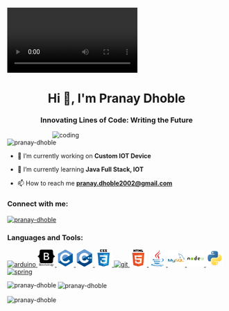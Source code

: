 ![logo](https://github.com/Pranay-Dhoble/Pranay-Dhoble/blob/main/Pranay.mp4)
<h1 align="center">Hi 👋, I'm Pranay Dhoble</h1>
<h3 align="center">Innovating Lines of Code: Writing the Future</h3>

<img align="right" alt="coding" width="400" src="https://miro.medium.com/v2/resize:fit:679/0*7Q3yvSIv_t0ioJ-Z.gif">

<p align="left"> <img src="https://komarev.com/ghpvc/?username=pranay-dhoble&label=Profile%20views&color=0e75b6&style=flat" alt="pranay-dhoble" /> </p>

- 🔭 I’m currently working on **Custom IOT Device**

- 🌱 I’m currently learning **Java Full Stack, IOT**

- 📫 How to reach me **pranay.dhoble2002@gmail.com**

<h3 align="left">Connect with me:</h3>
<p align="left">
<a href="https://linkedin.com/in/pranay-dhoble" target="blank"><img align="center" src="https://raw.githubusercontent.com/rahuldkjain/github-profile-readme-generator/master/src/images/icons/Social/linked-in-alt.svg" alt="pranay-dhoble" height="30" width="40" /></a>
</p>

<h3 align="left">Languages and Tools:</h3>
<p align="left"> <a href="https://www.arduino.cc/" target="_blank" rel="noreferrer"> <img src="https://cdn.worldvectorlogo.com/logos/arduino-1.svg" alt="arduino" width="40" height="40"/> </a> <a href="https://getbootstrap.com" target="_blank" rel="noreferrer"> <img src="https://raw.githubusercontent.com/devicons/devicon/master/icons/bootstrap/bootstrap-plain-wordmark.svg" alt="bootstrap" width="40" height="40"/> </a> <a href="https://www.cprogramming.com/" target="_blank" rel="noreferrer"> <img src="https://raw.githubusercontent.com/devicons/devicon/master/icons/c/c-original.svg" alt="c" width="40" height="40"/> </a> <a href="https://www.w3schools.com/cpp/" target="_blank" rel="noreferrer"> <img src="https://raw.githubusercontent.com/devicons/devicon/master/icons/cplusplus/cplusplus-original.svg" alt="cplusplus" width="40" height="40"/> </a> <a href="https://www.w3schools.com/css/" target="_blank" rel="noreferrer"> <img src="https://raw.githubusercontent.com/devicons/devicon/master/icons/css3/css3-original-wordmark.svg" alt="css3" width="40" height="40"/> </a> <a href="https://git-scm.com/" target="_blank" rel="noreferrer"> <img src="https://www.vectorlogo.zone/logos/git-scm/git-scm-icon.svg" alt="git" width="40" height="40"/> </a> <a href="https://www.w3.org/html/" target="_blank" rel="noreferrer"> <img src="https://raw.githubusercontent.com/devicons/devicon/master/icons/html5/html5-original-wordmark.svg" alt="html5" width="40" height="40"/> </a> <a href="https://www.java.com" target="_blank" rel="noreferrer"> <img src="https://raw.githubusercontent.com/devicons/devicon/master/icons/java/java-original.svg" alt="java" width="40" height="40"/> </a> <a href="https://www.mysql.com/" target="_blank" rel="noreferrer"> <img src="https://raw.githubusercontent.com/devicons/devicon/master/icons/mysql/mysql-original-wordmark.svg" alt="mysql" width="40" height="40"/> </a> <a href="https://nodejs.org" target="_blank" rel="noreferrer"> <img src="https://raw.githubusercontent.com/devicons/devicon/master/icons/nodejs/nodejs-original-wordmark.svg" alt="nodejs" width="40" height="40"/> </a> <a href="https://www.python.org" target="_blank" rel="noreferrer"> <img src="https://raw.githubusercontent.com/devicons/devicon/master/icons/python/python-original.svg" alt="python" width="40" height="40"/> </a> <a href="https://spring.io/" target="_blank" rel="noreferrer"> <img src="https://www.vectorlogo.zone/logos/springio/springio-icon.svg" alt="spring" width="40" height="40"/> </a> </p>

<p><img align="left" src="https://github-readme-stats.vercel.app/api/top-langs?username=pranay-dhoble&show_icons=true&locale=en&layout=compact" alt="pranay-dhoble" /></p>

<p>&nbsp;<img align="center" src="https://github-readme-stats.vercel.app/api?username=pranay-dhoble&show_icons=true&locale=en" alt="pranay-dhoble" /></p>

<p><img align="center" src="https://github-readme-streak-stats.herokuapp.com/?user=pranay-dhoble&" alt="pranay-dhoble" /></p>
